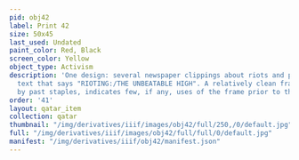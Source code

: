 ```yaml
---
pid: obj42
label: Print 42
size: 50x45
last_used: Undated
paint_color: Red, Black
screen_color: Yellow
object_type: Activism
description: 'One design: several newspaper clippings about riots and protests underneath
  text that says "RIOTING:/THE UNBEATABLE HIGH". A relatively clean frame, unmarked
  by past staples, indicates few, if any, uses of the frame prior to this screen.'
order: '41'
layout: qatar_item
collection: qatar
thumbnail: "/img/derivatives/iiif/images/obj42/full/250,/0/default.jpg"
full: "/img/derivatives/iiif/images/obj42/full/full/0/default.jpg"
manifest: "/img/derivatives/iiif/obj42/manifest.json"
---
```

